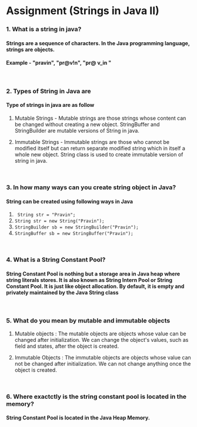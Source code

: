 # Assignment (Strings in Java II)

### **1. What is a string in java?**

#### Strings are a sequence of characters. In the Java programming language, strings are objects.

#### Example - "pravin", "pr@v!n", "pr@ v_in "

<br/>

### **2. Types of String in Java are**

#### Type of strings in java are as follow

1. Mutable Strings - Mutable strings are those strings whose content can be changed without creating a new object. StringBuffer and StringBuilder are mutable versions of String in java.

2. Immutable Strings - Immutable strings are those who cannot be modified itself but can return separate modified string which in itself a whole new object. String class is used to create immutable version of string in java.

<br/>

### **3. In how many ways can you create string object in Java?**

#### String can be created using following ways in Java

1. ` String str = "Pravin";`
2. `String str = new String("Pravin");`
3. `StringBuilder sb = new StringBuilder("Pravin");`
4. `StringBuffer sb = new StringBuffer("Pravin");`

<br/>

### **4. What is a String Constant Pool?**

#### String Constant Pool is nothing but a storage area in Java heap where string literals stores. It is also known as String Intern Pool or String Constant Pool. It is just like object allocation. By default, it is empty and privately maintained by the Java String class

<br/>

### **5. What do you mean by mutable and immutable objects**

1. Mutable objects : The mutable objects are objects whose value can be changed after initialization. We can change the object's values, such as field and states, after the object is created.

2. Immutable Objects : The immutable objects are objects whose value can not be changed after initialization. We can not change anything once the object is created.

<br/>

### **6. Where exactctly is the string constant pool is located in the memory?**

#### String Constant Pool is located in the Java Heap Memory.
